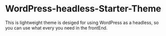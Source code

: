 # WordPress-headless-Starter-Theme
This is lightweight theme is desiged for using WordPress as a headless, so you can use what every you need in the frontEnd.
